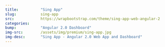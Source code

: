 ```yaml
---
title:			"Sing App"
slug:			sing-app
src:			https://wrapbootstrap.com/theme/sing-app-web-angular-2.0-dashboard-WB0J6BJ85?ref=StartBootstrap
categories:	
bump:			"Angular 2.0 Dashboard"
img-src:		/assets/img/premium/sing-app.jpg
img-desc:		"Sing App - Angular 2.0 Web App and Dashboard"
---
```

